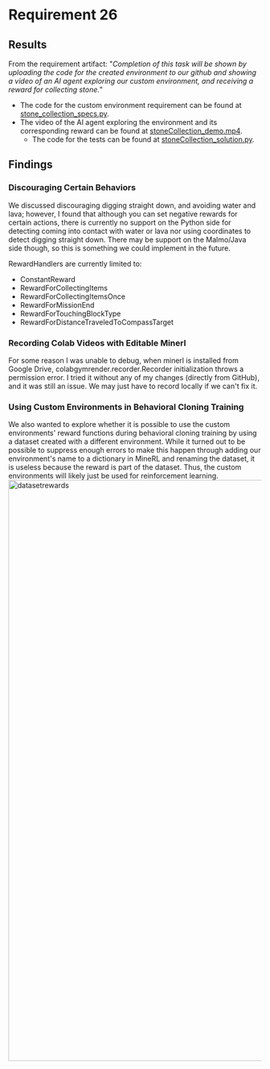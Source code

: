# Requirement 26
## Results
From the requirement artifact: "*Completion of this task will be shown by uploading the code for the created environment to our github and showing a video of an AI agent exploring our custom environment, and receiving a reward for collecting stone.*"

- The code for the custom environment requirement can be found at [stone_collection_specs.py](https://github.com/lincolnschick/minerl/blob/955dc359165e1348ffe1404b2c81b2bfd6a45241/minerl/herobraine/env_specs/stone_collection_specs.py).
- The video of the AI agent exploring the environment and its corresponding reward can be found at [stoneCollection_demo.mp4](https://github.com/lincolnschick/ML4MC/blob/custom_env/src/custom_envs/stoneCollection/stoneCollection_demo.mp4).
    - The code for the tests can be found at [stoneCollection_solution.py](https://github.com/lincolnschick/ML4MC/blob/custom_env/src/custom_envs/stoneCollection/stoneCollection_solution.py).

## Findings
### Discouraging Certain Behaviors
We discussed discouraging digging straight down, and avoiding water and lava; however, I found that although you can set negative rewards for certain actions, there is currently no support on the Python side for detecting coming into contact with water or lava nor using coordinates to detect digging straight down. There may be support on the Malmo/Java side though, so this is something we could implement in the future.

RewardHandlers are currently limited to:
- ConstantReward
- RewardForCollectingItems
- RewardForCollectingItemsOnce
- RewardForMissionEnd
- RewardForTouchingBlockType
- RewardForDistanceTraveledToCompassTarget

### Recording Colab Videos with Editable Minerl
For some reason I was unable to debug, when minerl is installed from Google Drive, colabgymrender.recorder.Recorder initialization throws a permission error. I tried it without any of my changes (directly from GitHub), and it was still an issue. We may just have to record locally if we can't fix it.

### Using Custom Environments in Behavioral Cloning Training
We also wanted to explore whether it is possible to use the custom environments' reward functions during behavioral cloning training by using a dataset created with a different environment. While it turned out to be possible to suppress enough errors to make this happen through adding our environment's name to a dictionary in MineRL and renaming the dataset, it is useless because the reward is part of the dataset. Thus, the custom environments will likely just be used for reinforcement learning.
<img width="1154" alt="datasetrewards" src="https://github.com/lincolnschick/ML4MC/assets/68517913/97f61648-d629-4128-9659-00204a9f91b1">
